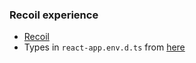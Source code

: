 ### Recoil experience

- [Recoil](https://github.com/facebookexperimental/Recoil)
- Types in `react-app.env.d.ts` from [here](https://github.com/csantos42/DefinitelyTyped/blob/recoil-types/types/recoil/index.d.ts)
